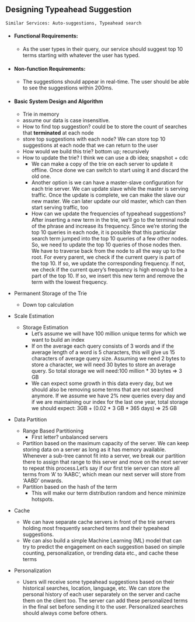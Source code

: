 ## Designing Typeahead Suggestion
    Similar Services: Auto-suggestions, Typeahead search 

- ####  Functional Requirements: 
  - As the user types in their query, our service should suggest top 10 terms starting with whatever the user has typed.
- ####  Non-function Requirements: 
  - The suggestions should appear in real-time. The user should be able to see the suggestions within 200ms.
- #### Basic System Design and Algorithm
  - Trie in memory
  - assume our data is case insensitive.
  - How to find top suggestion? could be to store the count of searches that **terminated** at each node
  - store top suggestions with each node? We can store top 10 suggestions at each node that we can return to the user
  - How would we build this trie? bottom up; recursively
  - How to update the trie? I think we can use a db idea; snapshot + cdc
    - We can make a copy of the trie on each server to update it offline. Once done we can switch to start using it and discard the old one.
    - Another option is we can have a master-slave configuration for each trie server. We can update slave while the master is serving traffic. Once the update is complete, we can make the slave our new master. We can later update our old master, which can then start serving traffic, too
    - How can we update the frequencies of typeahead suggestions? After inserting a new term in the trie, we’ll go to the terminal node of the phrase and increase its frequency. Since we’re storing the top 10 queries in each node, it is possible that this particular search term jumped into the top 10 queries of a few other nodes. So, we need to update the top 10 queries of those nodes then. We have to traverse back from the node to all the way up to the root. For every parent, we check if the current query is part of the top 10. If so, we update the corresponding frequency. If not, we check if the current query’s frequency is high enough to be a part of the top 10. If so, we insert this new term and remove the term with the lowest frequency.
- Permanent Storage of the Trie
  - Down top calculation
-  Scale Estimation
   -  Storage Estimation
      -  Let’s assume we will have 100 million unique terms for which we want to build an index
      -  If on the average each query consists of 3 words and if the average length of a word is 5 characters, this will give us 15 characters of average query size. Assuming we need 2 bytes to store a character, we will need 30 bytes to store an average query. So total storage we will need:100 million * 30 bytes => 3 GB
      -  We can expect some growth in this data every day, but we should also be removing some terms that are not searched anymore. If we assume we have 2% new queries every day and if we are maintaining our index for the last one year, total storage we should expect: 3GB + (0.02 * 3 GB * 365 days) => 25 GB
-   Data Partition
    - Range Based Partitioning
      - First letter? unbalanced servers
    - Partition based on the maximum capacity of the server. We can keep storing data on a server as long as it has memory available. Whenever a sub-tree cannot fit into a server, we break our partition there to assign that range to this server and move on the next server to repeat this process.Let’s say if our first trie server can store all terms from ‘A’ to ‘AABC’, which mean our next server will store from ‘AABD’ onwards. 
    - Partition based on the hash of the term
      - This will make our term distribution random and hence minimize hotspots.

- Cache
  - We can have separate cache servers in front of the trie servers holding most frequently searched terms and their typeahead suggestions. 
  - We can also build a simple Machine Learning (ML) model that can try to predict the engagement on each suggestion based on simple counting, personalization, or trending data etc., and cache these terms
- Personalization
  - Users will receive some typeahead suggestions based on their historical searches, location, language, etc. We can store the personal history of each user separately on the server and cache them on the client too. The server can add these personalized terms in the final set before sending it to the user. Personalized searches should always come before others.
